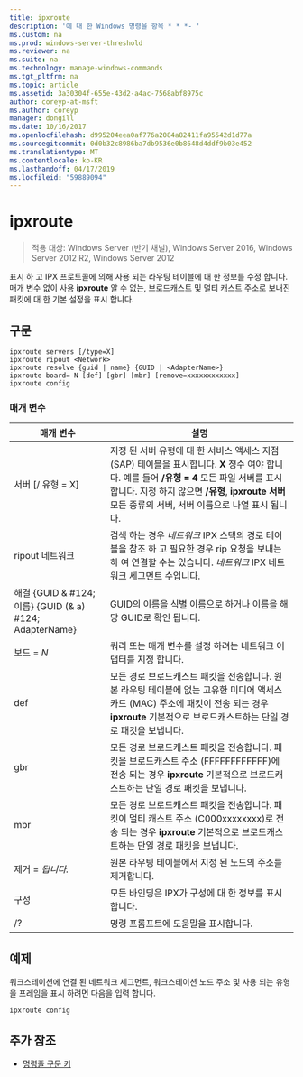 ```yaml
---
title: ipxroute
description: '에 대 한 Windows 명령을 항목 * * *- '
ms.custom: na
ms.prod: windows-server-threshold
ms.reviewer: na
ms.suite: na
ms.technology: manage-windows-commands
ms.tgt_pltfrm: na
ms.topic: article
ms.assetid: 3a30304f-655e-43d2-a4ac-7568abf8975c
author: coreyp-at-msft
ms.author: coreyp
manager: dongill
ms.date: 10/16/2017
ms.openlocfilehash: d995204eea0af776a2084a82411fa95542d1d77a
ms.sourcegitcommit: 0d0b32c8986ba7db9536e0b8648d4ddf9b03e452
ms.translationtype: MT
ms.contentlocale: ko-KR
ms.lasthandoff: 04/17/2019
ms.locfileid: "59889094"
---
```

# <a name="ipxroute"></a>ipxroute

>적용 대상: Windows Server (반기 채널), Windows Server 2016, Windows Server 2012 R2, Windows Server 2012

표시 하 고 IPX 프로토콜에 의해 사용 되는 라우팅 테이블에 대 한 정보를 수정 합니다. 매개 변수 없이 사용  **ipxroute** 알 수 없는, 브로드캐스트 및 멀티 캐스트 주소로 보내진 패킷에 대 한 기본 설정을 표시 합니다.   
## <a name="syntax"></a>구문  
```  
ipxroute servers [/type=X]  
ipxroute ripout <Network>  
ipxroute resolve {guid | name} {GUID | <AdapterName>}  
ipxroute board= N [def] [gbr] [mbr] [remove=xxxxxxxxxxxx]  
ipxroute config  
```  
### <a name="parameters"></a>매개 변수  
|매개 변수|설명|  
|-------|--------|  
|서버 [/ 유형 = X]|지정 된 서버 유형에 대 한 서비스 액세스 지점 (SAP) 테이블을 표시합니다.  **X** 정수 여야 합니다. 예를 들어 **/유형 = 4** 모든 파일 서버를 표시 합니다. 지정 하지 않으면 **/유형**, **ipxroute 서버** 모든 종류의 서버, 서버 이름으로 나열 표시 됩니다.|  
|ripout 네트워크|검색 하는 경우 *네트워크* IPX 스택의 경로 테이블을 참조 하 고 필요한 경우 rip 요청을 보내는 하 여 연결할 수는 있습니다.  *네트워크* IPX 네트워크 세그먼트 수입니다.|  
|해결 {GUID & #124; 이름} {GUID (& a) #124; AdapterName}|GUID의 이름을 식별 이름으로 하거나 이름을 해당 GUID로 확인 됩니다.|  
|보드 = *N*|쿼리 또는 매개 변수를 설정 하려는 네트워크 어댑터를 지정 합니다.|  
|def|모든 경로 브로드캐스트 패킷을 전송합니다. 원본 라우팅 테이블에 없는 고유한 미디어 액세스 카드 (MAC) 주소에 패킷이 전송 되는 경우 **ipxroute** 기본적으로 브로드캐스트하는 단일 경로 패킷을 보냅니다.|  
|gbr|모든 경로 브로드캐스트 패킷을 전송합니다. 패킷을 브로드캐스트 주소 (FFFFFFFFFFFF)에 전송 되는 경우 **ipxroute** 기본적으로 브로드캐스트하는 단일 경로 패킷을 보냅니다.|  
|mbr|모든 경로 브로드캐스트 패킷을 전송합니다. 패킷이 멀티 캐스트 주소 (C000xxxxxxxx)로 전송 되는 경우 **ipxroute** 기본적으로 브로드캐스트하는 단일 경로 패킷을 보냅니다.|  
|제거 = *됩니다.*|원본 라우팅 테이블에서 지정 된 노드의 주소를 제거합니다.|  
|구성|모든 바인딩은 IPX가 구성에 대 한 정보를 표시 합니다.|  
|/?|명령 프롬프트에 도움말을 표시합니다.|  
## <a name="BKMK_Examples"></a>예제  
워크스테이션에 연결 된 네트워크 세그먼트, 워크스테이션 노드 주소 및 사용 되는 유형을 프레임을 표시 하려면 다음을 입력 합니다.  
```  
ipxroute config  
```  
## <a name="additional-references"></a>추가 참조  
-   [명령줄 구문 키](command-line-syntax-key.md)  
